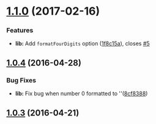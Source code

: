 <a name="1.1.0"></a>
# [1.1.0](https://github.com/vovanr/format-thousands/compare/v1.0.4...v1.1.0) (2017-02-16)


### Features

* **lib:** Add `formatFourDigits` option ([1f8c15a](https://github.com/vovanr/format-thousands/commit/1f8c15a)), closes [#5](https://github.com/vovanr/format-thousands/issues/5)



<a name="1.0.4"></a>
## [1.0.4](https://github.com/vovanr/format-thousands/compare/v1.0.3...v1.0.4) (2016-04-28)


### Bug Fixes

* **lib:** Fix bug when number 0 formatted to ''([8cf8388](https://github.com/vovanr/format-thousands/commit/8cf8388))



<a name="1.0.3"></a>
## [1.0.3](https://github.com/vovanr/format-thousands/compare/v1.0.2...v1.0.3) (2016-04-21)




